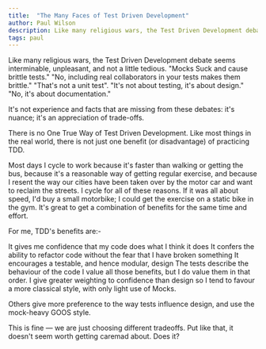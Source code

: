 ```yaml
---
title:  "The Many Faces of Test Driven Development"
author: Paul Wilson
description: Like many religious wars, the Test Driven Development debate seems interminable, unpleasant, and not a little tedious. "Mocks Suck and cause brittle tests." "No, including real collaborators in your tests makes them brittle." "That's not a unit test". "It's not about testing, it's about design." "No, it's about documentation."
tags: paul
---
```


Like many religious wars, the Test Driven Development debate seems interminable, unpleasant, and not a little tedious. "Mocks Suck and cause brittle tests." "No, including real collaborators in your tests makes them brittle." "That's not a unit test". "It's not about testing, it's about design." "No, it's about documentation."

It's not experience and facts that are missing from these debates: it's nuance; it's an appreciation of trade-offs.

There is no One True Way of Test Driven Development. Like most things in the real world, there is not just one benefit (or disadvantage) of practicing TDD.

Most days I cycle to work because it's faster than walking or getting the bus, because it's a reasonable way of getting regular exercise, and because I resent the way our cities have been taken over by the motor car and want to reclaim the streets. I cycle for all of these reasons. If it was all about speed, I'd buy a small motorbike; I could get the exercise on a static bike in the gym. It's great to get a combination of benefits for the same time and effort.

For me, TDD's benefits are:-

It gives me confidence that my code does what I think it does It confers the ability to refactor code without the fear that I have broken something It encourages a testable, and hence modular, design The tests describe the behaviour of the code I value all those benefits, but I do value them in that order. I give greater weighting to confidence than design so I tend to favour a more classical style, with only light use of Mocks.

Others give more preference to the way tests influence design, and use the mock-heavy GOOS style.

This is fine — we are just choosing different tradeoffs. Put like that, it doesn't seem worth getting caremad about. Does it?

